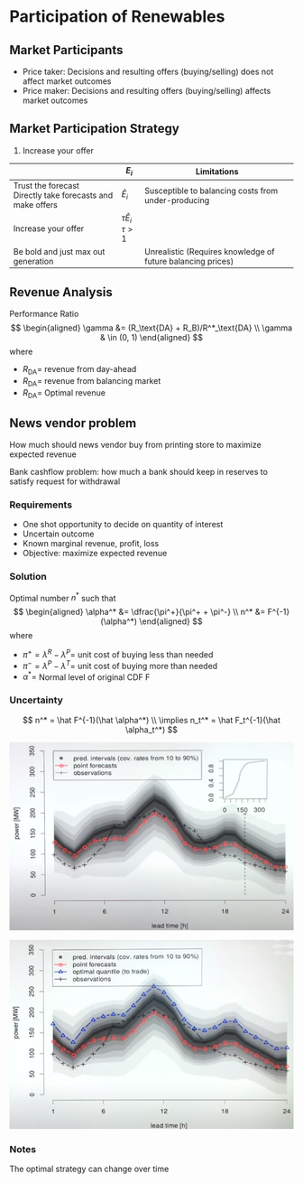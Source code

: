 # Participation of Renewables

## Market Participants

- Price taker: Decisions and resulting offers (buying/selling) does not affect market outcomes
- Price maker: Decisions and resulting offers (buying/selling) affects market outcomes

## Market Participation Strategy



1. Increase your offer

|                                                              | $E_i$                           | Limitations                                                 |
| ------------------------------------------------------------ | ------------------------------- | ----------------------------------------------------------- |
| Trust the forecast<br />Directly take forecasts and make offers | $\hat E_i$                      | Susceptible to balancing costs from under-producing         |
| Increase your offer                                          | $\tau \hat E_i$<br />$\tau > 1$ |                                                             |
| Be bold and just max out generation                          |                                 | Unrealistic (Requires knowledge of future balancing prices) |

## Revenue Analysis

Performance Ratio
$$
\begin{aligned}
\gamma &= (R_\text{DA} + R_B)/R^*_\text{DA} \\
\gamma & \in (0, 1)
\end{aligned}
$$
where

- $R_\text{DA} =$ revenue from day-ahead
- $R_\text{DA} =$ revenue from balancing market
- $R_\text{DA} =$ Optimal revenue

## News vendor problem

How much should news vendor buy from printing store to maximize expected revenue

Bank cashflow problem: how much a bank should keep in reserves to satisfy request for withdrawal

### Requirements

- One shot opportunity to decide on quantity of interest
- Uncertain outcome
- Known marginal revenue, profit, loss
- Objective: maximize expected revenue

### Solution

Optimal number $n^*$ such that
$$
\begin{aligned}
\alpha^*
&= \dfrac{\pi^+}{\pi^+ + \pi^-} \\
n^* &= F^{-1}(\alpha^*)
\end{aligned}
$$
where

- $\pi^+ = \lambda^R - \lambda^P =$ unit cost of buying less than needed
- $\pi^- = \lambda^P - \lambda^T =$ unit cost of buying more than needed
- $\alpha^* =$ Normal level of original CDF F

### Uncertainty

$$
n^* = \hat F^{-1}(\hat \alpha^*) \\
\implies n_t^* = \hat F_t^{-1}(\hat \alpha_t^*)
$$

![image-20240522114753083](./assets/image-20240522114753083.png)

![image-20240522115353488](./assets/image-20240522115353488.png)

### Notes

The optimal strategy can change over time


